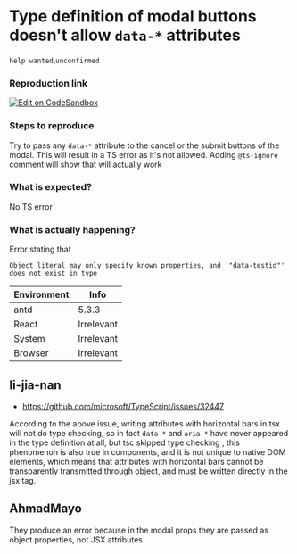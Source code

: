# Type definition of modal buttons doesn't allow `data-*` attributes

`help wanted`,`unconfirmed`

### Reproduction link

[![Edit on CodeSandbox](https://codesandbox.io/static/img/play-codesandbox.svg)](https://codesandbox.io/s/antd-typescript-forked-c9bbi8?file=/demo.tsx)

### Steps to reproduce

Try to pass any `data-*` attribute to the cancel or the submit buttons of the modal. This will result in a TS error as it's not allowed. Adding `@ts-ignore` comment will show that will actually work

### What is expected?

No TS error

### What is actually happening?

Error stating that

```
Object literal may only specify known properties, and '"data-testid"' does not exist in type
```

| Environment | Info       |
| ----------- | ---------- |
| antd        | 5.3.3      |
| React       | Irrelevant |
| System      | Irrelevant |
| Browser     | Irrelevant |

<!-- generated by ant-design-issue-helper. DO NOT REMOVE -->

## li-jia-nan

- https://github.com/microsoft/TypeScript/issues/32447

According to the above issue, writing attributes with horizontal bars in tsx will not do type checking, so in fact `data-*` and `aria-*` have never appeared in the type definition at all, but tsc skipped type checking , this phenomenon is also true in components, and it is not unique to native DOM elements, which means that attributes with horizontal bars cannot be transparently transmitted through object, and must be written directly in the jsx tag.

## AhmadMayo

They produce an error because in the modal props they are passed as object properties, not JSX attributes
